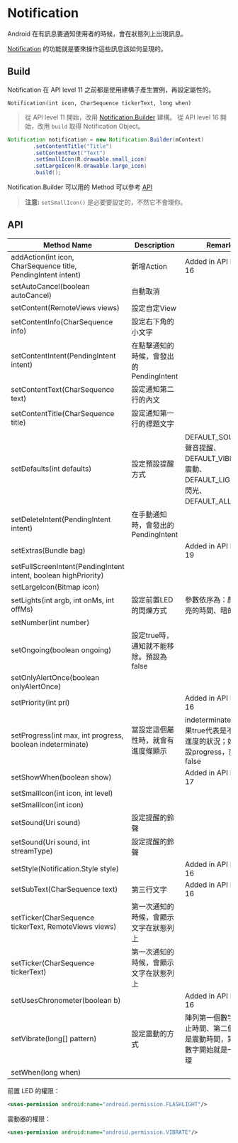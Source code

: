 # Notification

Android 在有訊息要通知使用者的時候，會在狀態列上出現訊息。

[Notification](http://developer.android.com/reference/android/app/Notification.html) 的功能就是要來操作這些訊息該如何呈現的。

## Build

Notification 在 API level 11 之前都是使用建構子產生實例，再設定屬性的。

    Notification(int icon, CharSequence tickerText, long when)

> 從 API level 11 開始，改用 [Notification.Builder](http://developer.android.com/reference/android/app/Notification.Builder.html) 建構。
> 從 API level 16 開始，改用 `build` 取得 Notification Object。

```java
Notification notification = new Notification.Builder(mContext)
        .setContentTitle("Title")
        .setContentText("Text")
        .setSmallIcon(R.drawable.small_icon)
        .setLargeIcon(R.drawable.large_icon)
        .build();
```

Notification.Builder 可以用的 Method 可以參考 [API](#API)

> **注意:** `setSmallIcon()` 是必要要設定的，不然它不會理你。

## API

| Method Name | Description | Remark |
| ----------- | ----------- | ------ |
| addAction(int icon, CharSequence title, PendingIntent intent) | 新增Action | Added in API level 16 |
| setAutoCancel(boolean autoCancel) | 自動取消 | |
| setContent(RemoteViews views) | 設定自定View | |
| setContentInfo(CharSequence info) | 設定右下角的小文字 | |
| setContentIntent(PendingIntent intent) | 在點擊通知的時候，會發出的PendingIntent | |
| setContentText(CharSequence text) | 設定通知第二行的內文 | |
| setContentTitle(CharSequence title) | 設定通知第一行的標題文字 | |
| setDefaults(int defaults) | 設定預設提醒方式 | DEFAULT_SOUND：聲音提醒、DEFAULT_VIBRATE：震動、DEFAULT_LIGHTS：閃光、DEFAULT_ALL：全部 |
| setDeleteIntent(PendingIntent intent) | 在手動通知時，會發出的PendingIntent | |
| setExtras(Bundle bag) | | Added in API level 19 |
| setFullScreenIntent(PendingIntent intent, boolean highPriority) | | |
| setLargeIcon(Bitmap icon) | | |
| setLights(int argb, int onMs, int offMs) | 設定前置LED的閃爍方式 | 參數依序為：顏色、亮的時間、暗的時間 |
| setNumber(int number) | | |
| setOngoing(boolean ongoing) | 設定true時，通知就不能移除。預設為false | |
| setOnlyAlertOnce(boolean onlyAlertOnce) | | |
| setPriority(int pri) | | Added in API level 16 |
| setProgress(int max, int progress, boolean indeterminate) | 當設定這個屬性時，就會有進度條顯示 | indeterminate參數如果true代表是不確定進度的狀況；如果要設progress，就要設false |
| setShowWhen(boolean show) | | Added in API level 17 |
| setSmallIcon(int icon, int level) | | |
| setSmallIcon(int icon) | | |
| setSound(Uri sound) | 設定提醒的鈴聲 | |
| setSound(Uri sound, int streamType) | 設定提醒的鈴聲 | |
| setStyle(Notification.Style style) | | Added in API level 16 |
| setSubText(CharSequence text) | 第三行文字 | Added in API level 16 |
| setTicker(CharSequence tickerText, RemoteViews views) | 第一次通知的時候，會顯示文字在狀態列上 | |
| setTicker(CharSequence tickerText) | 第一次通知的時候，會顯示文字在狀態列上 | |
| setUsesChronometer(boolean b) | | Added in API level 16 |
| setVibrate(long[] pattern) | 設定震動的方式 | 陣列第一個數字是停止時間、第二個數字是震動時間，第三個數字開始就是一直循環 |
| setWhen(long when) | | |

前置 LED 的權限：

```xml
<uses-permission android:name="android.permission.FLASHLIGHT"/>
```

震動器的權限：

```xml
<uses-permission android:name="android.permission.VIBRATE"/>
```

